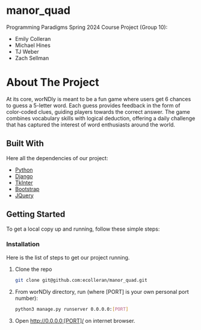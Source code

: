 # manor_quad
Programming Paradigms Spring 2024 Course Project (Group 10):
* Emily Colleran
* Michael Hines
* TJ Weber
* Zach Sellman

# About The Project

At its core, worNDly is meant to be a fun game where users get 6 chances to guess a 5-letter word. Each guess provides feedback in the form of color-coded clues, guiding players towards the correct answer. The game combines vocabulary skills with logical deduction, offering a daily challenge that has captured the interest of word enthusiasts around the world.

## Built With
Here all the dependencies of our project:

* [Python](https://www.python.org/)
* [Django](https://www.djangoproject.com/)
* [TkInter](https://docs.python.org/3/library/tkinter.html)
* [Bootstrap](https://getbootstrap.com)
* [JQuery](https://jquery.com)



## Getting Started

To get a local copy up and running, follow these simple steps:

### Installation

Here is the list of steps to get our project running.

1. Clone the repo
   ```sh
   git clone git@github.com:ecolleran/manor_quad.git
   ```
2. From worNDly directory, run (where [PORT] is your own personal port number):
   ```sh
   python3 manage.py runserver 0.0.0.0:[PORT]
   ```
3. Open http://0.0.0.0:[PORT]/ on internet browser.
